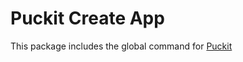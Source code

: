 # Puckit Create App
This package includes the global command for [Puckit](https://github.com/gubmax/puckit.git)
